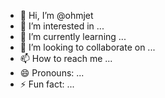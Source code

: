 - 👋 Hi, I’m @ohmjet
- 👀 I’m interested in ...
- 🌱 I’m currently learning ...
- 💞️ I’m looking to collaborate on ...
- 📫 How to reach me ...
- 😄 Pronouns: ...
- ⚡ Fun fact: ...

<!---
ohmjet/ohmjet is a ✨ special ✨ repository because its `README.md` (this file) appears on your GitHub profile.
You can click the Preview link to take a look at your changes.
--->
